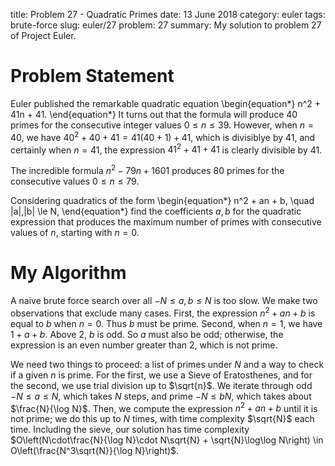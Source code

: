 title: Problem 27 - Quadratic Primes
date: 13 June 2018
category: euler
tags: brute-force
slug: euler/27
problem: 27
summary: My solution to problem 27 of Project Euler.

# Problem Statement

Euler published the remarkable quadratic equation
\begin{equation*}
	n^2 + 41n + 41.
\end{equation*}
It turns out that the formula will produce 40 primes for the consecutive integer values $0 \le n \le 39$.
However, when $n = 40$, we have $40^2 + 40 + 41 = 41(40+1) + 41$, which is divisiblye by 41, and certainly when $n = 41$, the expression $41^2 + 41 + 41$ is clearly divisible by 41.

The incredible formula $n^2 - 79n + 1601$ produces 80 primes for the consecutive values $0 \le n \le 79$.

Considering quadratics of the form
\begin{equation*}
	n^2 + an + b, \quad |a|,|b| \le N,
\end{equation*}
find the coefficients $a,b$ for the quadratic expression that produces the maximum number of primes with consecutive values of $n$, starting with $n = 0$.

# My Algorithm

A naive brute force search over all $-N \le a,b \le N$ is too slow.
We make two observations that exclude many cases.
First, the expression $n^2 + an + b$ is equal to $b$ when $n = 0$.
Thus $b$ must be prime.
Second, when $n = 1$, we have $1 + a + b$.
Above 2, $b$ is odd.
So $a$ must also be odd; otherwise, the expression is an even number greater than 2, which is not prime.

We need two things to proceed: a list of primes under $N$ and a way to check if a given $n$ is prime.
For the first, we use a Sieve of Eratosthenes, and for the second, we use trial division up to $\sqrt{n}$.
We iterate through odd $-N \le a \le N$, which takes $N$ steps, and prime $-N \le b N$, which takes about $\frac{N}{\log N}$.
Then, we compute the expression $n^2 + an + b$ until it is not prime; we do this up to $N$ times, with time complexity $\sqrt{N}$ each time.
Including the sieve, our solution has time complexity $O\left(N\cdot\frac{N}{\log N}\cdot N\sqrt{N} + \sqrt{N}\log\log N\right) \in O\left(\frac{N^3\sqrt{N}}{\log N}\right)$.
